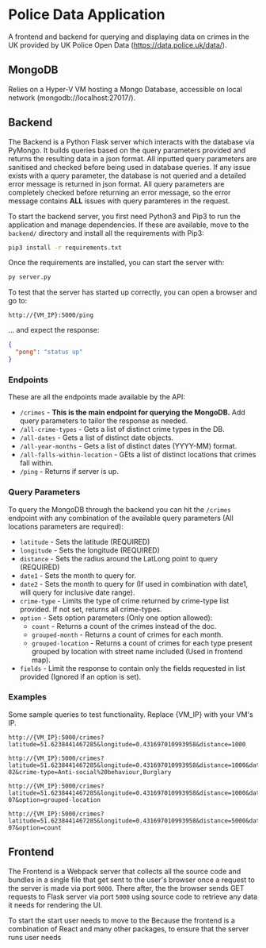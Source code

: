 # Police Data Application
A frontend and backend for querying and displaying data on crimes in the UK provided by UK Police Open Data (https://data.police.uk/data/).



## MongoDB
Relies on a Hyper-V VM hosting a Mongo Database, accessible on local network (mongodb://localhost:27017/).

## Backend
The Backend is a Python Flask server which interacts with the database via PyMongo. It builds queries based on the query parameters provided and returns the resulting data in a json format. All inputted query parameters are sanitised and checked before being used in database queries. If any issue exists with a query parameter, the database is not queried and a detailed error message is returned in json format. All query parameters are completely checked before returning an error message, so the error message contains __ALL__ issues with query paramteres in the request.

To start the backend server, you first need Python3 and Pip3 to run the application and manage dependencies. If these are available, move to the `backend/` directory and install all the requirements with Pip3:
```bash
pip3 install -r requirements.txt
```
Once the requirements are installed, you can start the server with:
```bash
py server.py
```
To test that the server has started up correctly, you can open a browser and go to:
```url
http://{VM_IP}:5000/ping
```
... and expect the response:
```json
{
  "pong": "status up"
}
```

### Endpoints
These are all the endpoints made available by the API:
* `/crimes` - __This is the main endpoint for querying the MongoDB.__ Add query parameters to tailor the response as needed.
* `/all-crime-types` - Gets a list of distinct crime types in the DB.
* `/all-dates` - Gets a list of distinct date objects.
* `/all-year-months` - Gets a list of distinct dates (YYYY-MM) format.
* `/all-falls-within-location` - GEts a list of distinct locations that crimes fall within.
* `/ping` - Returns if server is up.

### Query Parameters
To query the MongoDB through the backend you can hit the `/crimes` endpoint with any combination of the available query parameters (All locations parameters are required):
* `latitude` - Sets the latitude (REQUIRED)
* `longitude` - Sets the longitude (REQUIRED)
* `distance` - Sets the radius around the LatLong point to query (REQUIRED)
* `date1` - Sets the month to query for.
* `date2` - Sets the month to query for (If used in combination with date1, will query for inclusive date range).
* `crime-type` - Limits the type of crime returned by crime-type list provided. If not set, returns all crime-types.
* `option` - Sets option parameters (Only one option allowed):
  * `count` - Returns a count of the crimes instead of the doc.
  * `grouped-month` - Returns a count of crimes for each month.
  * `grouped-location` - Returns a count of crimes for each type present grouped by location with street name included (Used in frontend map).
* `fields` - Limit the response to contain only the fields requested in list provided (Ignored if an option is set).

### Examples
Some sample queries to test functionality. Replace {VM_IP} with your VM's IP.

```
http://{VM_IP}:5000/crimes?latitude=51.6238441467285&longitude=0.431697010993958&distance=1000
```
```
http://{VM_IP}:5000/crimes?latitude=51.6238441467285&longitude=0.431697010993958&distance=1000&date1=2018-02&crime-type=Anti-social%20behaviour,Burglary
```
```
http://{VM_IP}:5000/crimes?latitude=51.6238441467285&longitude=0.431697010993958&distance=1000&date2=2019-07&option=grouped-location
```
```
http://{VM_IP}:5000/crimes?latitude=51.6238441467285&longitude=0.431697010993958&distance=5000&date2=2019-07&option=count
```

## Frontend
The Frontend is a Webpack server that collects all the source code and bundles in a single file that get sent to the user's browser once a request to the server is made via port `9000`. There after, the the browser sends GET requests to Flask server via port `5000` using source code to retrieve any data it needs for rendering the UI.

To start the start user needs to move to the
Because the frontend is a combination of React and many other packages, to ensure that the server runs user needs